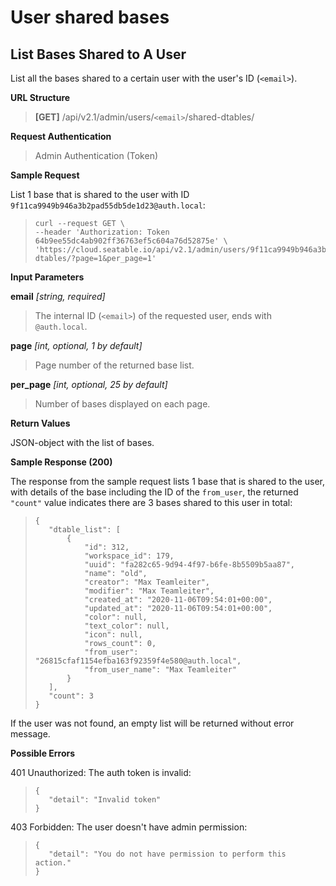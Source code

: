 # User shared bases

## List Bases Shared to A User

List all the bases shared to a certain user with the user's ID (`<email>`).

**URL Structure**

> **\[GET]** /api/v2.1/admin/users/`<email>`/shared-dtables/


**Request Authentication**

> Admin Authentication (Token)


**Sample Request**

List 1 base that is shared to the user with ID `9f11ca9949b946a3b2pad55db5de1d23@auth.local`:

>```
>curl --request GET \
>--header 'Authorization: Token 64b9ee55dc4ab902ff36763ef5c604a76d52875e' \
>'https://cloud.seatable.io/api/v2.1/admin/users/9f11ca9949b946a3b2pad55db5de1d23@auth.local/shared-dtables/?page=1&per_page=1' 
>```

**Input Parameters**

**email** _\[string, required]_
> The internal ID (`<email>`) of the requested user, ends with `@auth.local`.

**page** _\[int, optional, 1 by default]_ 
> Page number of the returned base list.

**per_page** _\[int, optional, 25 by default]_
> Number of bases displayed on each page.


**Return Values**

JSON-object with the list of bases.


**Sample Response (200)**

The response from the sample request lists 1 base that is shared to the user, with details of the base including the ID of the `from_user`, the returned `"count"` value indicates there are 3 bases shared to this user in total:
>```
>{
>    "dtable_list": [
>        {
>            "id": 312,
>            "workspace_id": 179,
>            "uuid": "fa282c65-9d94-4f97-b6fe-8b5509b5aa87",
>            "name": "old",
>            "creator": "Max Teamleiter",
>            "modifier": "Max Teamleiter",
>            "created_at": "2020-11-06T09:54:01+00:00",
>            "updated_at": "2020-11-06T09:54:01+00:00",
>            "color": null,
>            "text_color": null,
>            "icon": null,
>            "rows_count": 0,
>            "from_user": "26815cfaf1154efba163f92359f4e580@auth.local",
>            "from_user_name": "Max Teamleiter"
>        }
>    ],
>    "count": 3
>}
>```
If the user was not found, an empty list will be returned without error message.

**Possible Errors**

401 Unauthorized: The auth token is invalid:
>```
>{
>    "detail": "Invalid token"
>}
>```

403 Forbidden: The user doesn't have admin permission:
>```
>{
>    "detail": "You do not have permission to perform this action."
>}
>```
